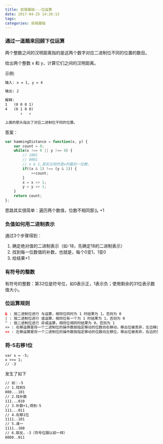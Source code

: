 ```yaml
---
title: 前端基础---位运算
date: 2017-04-25 14:26:13
tags:
categories: 前端基础
---
```


### 通过一道题来回顾下位运算
两个整数之间的汉明距离指的是这两个数字对应二进制位不同的位置的数目。

给出两个整数 x 和 y，计算它们之间的汉明距离。

示例:
```html
输入: x = 1, y = 4

输出: 2

解释:
1   (0 0 0 1)
4   (0 1 0 0)
       ↑   ↑

上面的箭头指出了对应二进制位不同的位置。
```
答案：
```js
var hammingDistance = function(x, y) {
    var count = 0;
    while(x !== 0 || y !== 0) {
    	// 1001
        // 0001
        // x & 1,其实比较的是x的最后一位数，
        if((x & 1) !== (y & 1)) {
            ++count;
        }
        x = x >> 1;
        y = y >> 1;
    }
    return count;
};
```
思路其实很简单：遍历两个数值，位数不相同那么 +1


### 负值如何用二进制表示
通过3个步骤得到：
1. 确定绝对值的二进制表示（如-18，先确定18的二进制表示）
2. 找到每一位数值的补数，也就是，每个0变1，1变0
3. 给结果+1


### 有符号的整数
有符号的整数：第32位是符号位，如0表示正，1表示负；使用剩余的31位表示数值大小。

### 位运算规则
```html
& : 按二进制位进行 与运算，相同位同时为 1 时结果为 1，否则为 0
| : 按二进制位进行 或运算，相同位有一个为 1 时结果为 1，否则为 0
^ : 按二进制位进行 异或运算，相同位相同时结果为 0，否则为 1
>> : 右移运算是将一个二进制位的操作数按指定移动的位数向右移动，移出位被丢弃，左边移出的空位用符号位来补
<< : 左移运算是将一个二进制位的操作数按指定移动的位数向左移位，移出位被丢弃，右边的空位一律补 0
```
### 将-5右移1位
```
var x = -5;
x >>= 1;
// -3
```
发生了如下
```html
// 如：-5
// 1.找到5
000...101
// 2.找补数
111...010
// 3.补数+1,得到-5
111...011
// 4.右移1位
1111..101
// 5.减一
1111..100
// 6.取反，-3（符号位跟以前一样）
0000..011

```